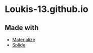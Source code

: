 # Loukis-13.github.io

## Made with
* [Materialize](https://materializecss.com/)  
* [Splide](https://splidejs.com/)  